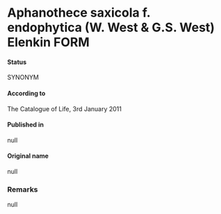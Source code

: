 # Aphanothece saxicola f. endophytica (W. West & G.S. West) Elenkin FORM

#### Status
SYNONYM

#### According to
The Catalogue of Life, 3rd January 2011

#### Published in
null

#### Original name
null

### Remarks
null